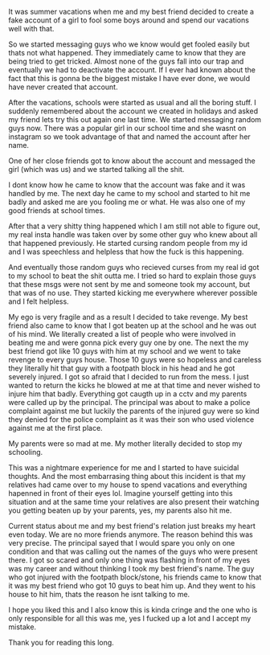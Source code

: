 It was summer vacations when me and my best friend decided to create a fake account of a girl to fool some boys around and spend our vacations well with that.

So we started messaging guys who we know would get fooled easily but thats not what happened. They immediately came to know that they are being tried to get tricked. Almost none of the guys fall into our trap and eventually we had to deactivate the account. If I ever had known about the fact that this is gonna be the biggest mistake I have ever done, we would have never created that account.

After the vacations, schools were started as usual and all the boring stuff. I suddenly remembered about the account we created in holidays and asked my friend lets try this out again one last time. We started messaging random guys now. There was a popular girl in our school time and she wasnt on instagram so we took advantage of that and named the account after her name. 

One of her close friends got to know about the account and messaged the girl (which was us) and we started talking all the shit. 

I dont know how he came to know that the account was fake and it was handled by me. The next day he came to my school and started to hit me badly and asked me are you fooling me or what. He was also one of my good friends at school times.

After that a very shitty thing happened which I am still not able to figure out, my real insta handle was taken over by some other guy who knew about all that happened previously. He started cursing random people from my id and I was speechless and helpless that how the fuck is this happening.

And eventually those random guys who recieved curses from my real id got to my school to beat the shit outta me. I tried so hard to explain those guys that these msgs were not sent by me and someone took my account, but that was of no use. They started kicking me everywhere wherever possible and I felt helpless. 

My ego is very fragile and as a result I decided to take revenge. My best friend also came to know that I got beaten up at the school and he was out of his mind. We literally created a list of people who were involved in beating me and were gonna pick every guy one by one. The next the my best friend got like 10 guys with him at my school and we went to take revenge to every guys house. Those 10 guys were so hopeless and careless they literally hit that guy with a footpath block in his head and he got severely injured. I got so afraid that I decided to run from the mess. I just wanted to return the kicks he blowed at me at that time and never wished to injure him that badly. Everything got caugth up in a cctv and my parents were called up by the principal. The principal was about to make a police complaint against me but luckily the parents of the injured guy were so kind they denied for the police complaint as it was their son who used violence against me at the first place.

My parents were so mad at me. My mother literally decided to stop my schooling. 

This was a nightmare experience for me and I started to have suicidal thoughts. And the most embarrasing thing about this incident is that my relatives had came over to my house to spend vacations and everything hapenned in front of their eyes lol. Imagine yourself getting into this situation and at the same time your relatives are also present their watching you getting beaten up by your parents, yes, my parents also hit me.

Current status about me and my best friend's relation just breaks my heart even today. We are no more friends anymore. The reason behind this was very precise. The principal sayed that I would spare you only on one condition and that was calling out the names of the guys who were present there. I got so scared and only one thing was flashing in front of my eyes was my career and without thinking I took my best friend's name. The guy who got injured with the footpath block/stone, his friends came to know that it was my best friend who got 10 guys to beat him up. And they went to his house to hit him, thats the reason he isnt talking to me.

I hope you liked this and I also know this is kinda cringe and the one who is only responsible for all this was me, yes I fucked up a lot and I accept my mistake.

Thank you for reading this long.